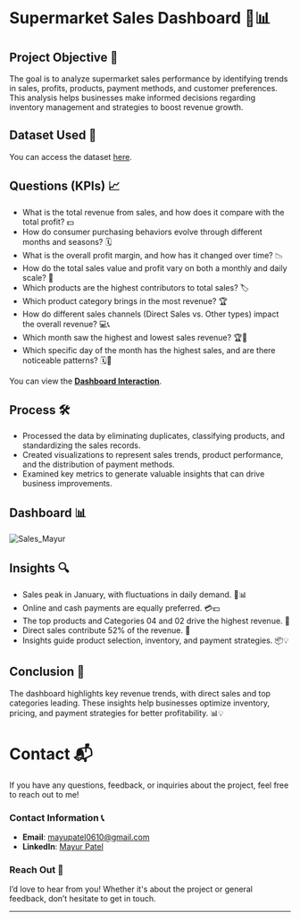 # Supermarket Sales Dashboard 🛒📊

## Project Objective 🎯

The goal is to analyze supermarket sales performance by identifying trends in sales, profits, products, payment methods, and customer preferences. This analysis helps businesses make informed decisions regarding inventory management and strategies to boost revenue growth.

## Dataset Used 📂

You can access the dataset [here](https://github.com/Mayur061099/Data-Analysis-Supermarket-Dashboard/blob/main/Sales-Dashboard-practice-file.xlsx).

## Questions (KPIs) 📈

- What is the total revenue from sales, and how does it compare with the total profit? 💵
- How do consumer purchasing behaviors evolve through different months and seasons? 🗓️
- What is the overall profit margin, and how has it changed over time? 📉
- How do the total sales value and profit vary on both a monthly and daily scale? 📅
- Which products are the highest contributors to total sales? 🏷️
- Which product category brings in the most revenue? 🏆
- How do different sales channels (Direct Sales vs. Other types) impact the overall revenue? 💻📞
- Which month saw the highest and lowest sales revenue? 🏆📅
- Which specific day of the month has the highest sales, and are there noticeable patterns? 🗓️💸

You can view the **[Dashboard Interaction](https://github.com/Mayur061099/Data-Analysis-Supermarket-Dashboard/blob/main/Sales_Mayur.png)**.

## Process 🛠️

- Processed the data by eliminating duplicates, classifying products, and standardizing the sales records.
- Created visualizations to represent sales trends, product performance, and the distribution of payment methods.
- Examined key metrics to generate valuable insights that can drive business improvements.

## Dashboard 📊

![Sales_Mayur](https://github.com/user-attachments/assets/953836ba-206b-455a-8ce2-4da53ae3ebc2)

## Insights 🔍

- Sales peak in January, with fluctuations in daily demand. 📅📊
- Online and cash payments are equally preferred. 💳💵
- The top products and Categories 04 and 02 drive the highest revenue. 🏅
- Direct sales contribute 52% of the revenue. 💼
- Insights guide product selection, inventory, and payment strategies. 📦💡

## Conclusion 📌

The dashboard highlights key revenue trends, with direct sales and top categories leading. These insights help businesses optimize inventory, pricing, and payment strategies for better profitability. 📊💡

# Contact 📬

If you have any questions, feedback, or inquiries about the project, feel free to reach out to me!

### Contact Information 📞

- **Email**: [mayupatel0610@gmail.com](mailto:mayupatel0610@gmail.com)
- **LinkedIn**: [Mayur Patel](https://www.linkedin.com/in/mayur-patel-9a8619208)


### Reach Out 💬

I’d love to hear from you! Whether it's about the project or general feedback, don’t hesitate to get in touch.

---






